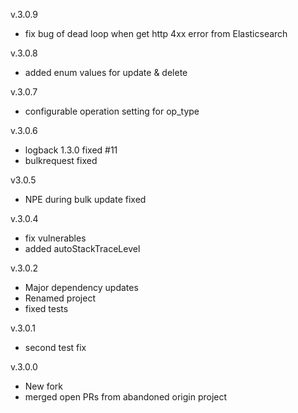 v.3.0.9
 * fix bug of dead loop when get http 4xx error from Elasticsearch

v.3.0.8
 * added enum values for update & delete

v.3.0.7
 * configurable operation setting for op_type

v.3.0.6
 * logback 1.3.0 fixed #11
 * bulkrequest fixed

v3.0.5
 * NPE during bulk update fixed

v.3.0.4
 * fix vulnerables
 * added autoStackTraceLevel

v.3.0.2
 * Major dependency updates
 * Renamed project
 * fixed tests

v.3.0.1
 * second test fix

v.3.0.0
 * New fork
 * merged open PRs from abandoned origin project
